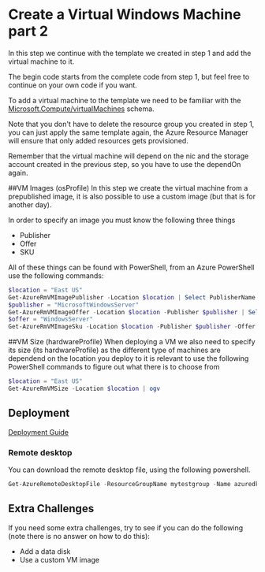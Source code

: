 # Create a Virtual Windows Machine part 2
In this step we continue with the template we created in step 1 and add the virtual machine to it.

The begin code starts from the complete code from step 1, but feel free to continue on your own code if you want. 

To add a virtual machine to the template we need to be familiar with the [Microsoft.Compute/virtualMachines](https://github.com/Azure/azure-resource-manager-schemas/blob/master/schemas/2015-08-01/Microsoft.Compute.json) schema.

Note that you don't have to delete the resource group you created in step 1, you can just apply the same template again, the Azure Resource Manager will ensure that only added resources gets provisioned.

Remember that the virtual machine will depend on the nic and the storage account created in the previous step, so you have to use the dependOn again. 

##VM Images (osProfile)
In this step we create the virtual machine from a prepublished image, it is also possible to use a custom image (but that is for another day). 

In order to specify an image you must know the following three things
- Publisher
- Offer
- SKU 

All of these things can be found with PowerShell, from an Azure PowerShell use the following commands:
```powershell
$location = "East US"
Get-AzureRmVMImagePublisher -Location $location | Select PublisherName
$publisher = "MicrosoftWindowsServer"
Get-AzureRmVMImageOffer -Location $location -Publisher $publisher | Select Offer
$offer = "WindowsServer"
Get-AzureRmVMImageSku -Location $location -Publisher $publisher -Offer $offer | Select Skus
```

##VM Size (hardwareProfile)
When deploying a VM we also need to specify its size (its hardwareProfile) as the different type of machines are dependend on the location you deploy to it is relevant to use the following PowerShell commands to figure out what there is to choose from
```powershell
$location = "East US"
Get-AzureRmVMSize -Location $location | ogv 
``` 

## Deployment
[Deployment Guide](../../docs/deployment.md)  

### Remote desktop 
You can download the remote desktop file, using the following powershell.
```Powershell
Get-AzureRemoteDesktopFile -ResourceGroupName mytestgroup -Name azuredkvm -LocalPath <folder-path>\azuredkvm.rdp
``` 

## Extra Challenges
If you need some extra challenges, try to see if you can do the following (note there is no answer on how to do this): 
- Add a data disk
- Use a custom VM image